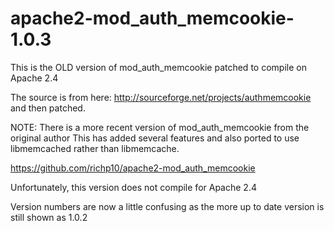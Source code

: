apache2-mod_auth_memcookie-1.0.3
================================

This is the OLD version of mod_auth_memcookie patched to compile on Apache 2.4

The source is from here: http://sourceforge.net/projects/authmemcookie and then
patched. 






NOTE:
There is a more recent version of mod_auth_memcookie from the original author
This has added several features and also ported to use libmemcached rather
than libmemcache.

https://github.com/richp10/apache2-mod_auth_memcookie

Unfortunately, this version does not compile for Apache 2.4

Version numbers are now a little confusing as the more up to date version is still 
shown as 1.0.2




